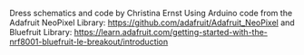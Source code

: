 Dress schematics and code by Christina Ernst
Using Arduino code from the Adafruit NeoPixel Library: https://github.com/adafruit/Adafruit_NeoPixel
and Bluefruit Library: https://learn.adafruit.com/getting-started-with-the-nrf8001-bluefruit-le-breakout/introduction
